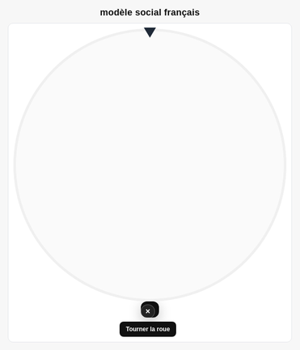 <html lang="fr">
<head>
<meta charset="UTF-8" />
<meta name="viewport" content="width=device-width, initial-scale=1" />
<title>Roue interactive – v7 (overlay persistant + close)</title>
<style>
  :root { --bg:#f7f7f7; --fg:#111; --ring:#e5e7eb; }
  html,body{margin:0;height:100%;background:var(--bg);color:var(--fg);font-family:Helvetica,Arial,sans-serif;}
  .wrap{min-height:100%;display:grid;place-items:center;padding:16px;}
  .container{width:min(92vw,650px);display:grid;gap:10px;justify-items:center;}
  h1{margin:0;font-size:clamp(14px,2.4vw,18px);font-weight:700;letter-spacing:.2px;text-transform:none;}
  .board{background:#fff;border:1px solid var(--ring);border-radius:10px;padding:10px;display:grid;gap:8px;justify-items:center;}
  .wheel-area{position:relative; width:100%; display:grid; place-items:center;}
  /* Pointer at the TOP, rotated so the triangle visually points downward */
  .pointer{
    position:absolute; top:-2px; left:50%; transform:translateX(-50%) rotate(180deg);
    width:0;height:0;border-left:12px solid transparent;border-right:12px solid transparent;border-bottom:20px solid #1f2937;
    z-index:3;
  }
  canvas{width:min(58vw,540px);max-width:540px;aspect-ratio:1/1;display:block;border-radius:50%;background:#fafafa;box-shadow:inset 0 0 0 5px #f0f0f0; z-index:1;}
  .controls{display:flex;gap:8px;align-items:center;justify-content:center;flex-wrap:wrap;}
  button.primary{background:#111;color:#fff;border:none;border-radius:8px;padding:8px 12px;font-size:12px;font-weight:700;cursor:pointer;}
  button.primary:disabled{opacity:.5;cursor:not-allowed;}
  .legend{font-size:9px;opacity:.7;}

  /* Overlay result centered; persists until closed */
  .overlay{
    position:absolute; inset:0; display:none; align-items:center; justify-content:center;
    z-index:2; pointer-events:auto;
  }
  .overlay .bubble{
    position:relative;
    max-width:78%; padding:16px 18px; border-radius:12px; background:#111; color:#fff;
    box-shadow:0 8px 24px rgba(0,0,0,.25);
    font-size:clamp(16px,2.8vw,24px); font-weight:700; text-align:center; line-height:1.25;
  }
  .overlay .close{
    position:absolute; top:6px; right:8px; width:26px; height:26px; border-radius:50%;
    border:1px solid rgba(255,255,255,.25); background:rgba(255,255,255,.08); color:#fff;
    display:grid; place-items:center; cursor:pointer; font-size:16px; line-height:1;
  }
</style>
</head>
<body>
<div class="wrap">
  <div class="container">
    <h1>modèle social français</h1>
    <div class="board">
      <div class="wheel-area">
        <div class="pointer"></div>
        <canvas id="wheel" width="800" height="800" aria-label="Roue de tirage"></canvas>
        <div id="overlay" class="overlay">
          <div class="bubble">
            <div id="overlayText"></div>
            <div id="overlayClose" class="close" title="Fermer">×</div>
          </div>
        </div>
      </div>
      <div class="controls">
        <button id="spinBtn" class="primary">Tourner la roue</button>
        <span class="legend" id="countInfo"></span>
      </div>
    </div>
  </div>
</div>

<script>
let ENTRIES = ["Droits agricoles Recette : 179,7 millions d'euros Date de création : 1962", "Droits de douane Recette : 1605,3 millions d'euros Date de création : 1970", "Taxe à la production sur le quota de sucre, le quota d'isoglucose et le quota de sirop d'inuline Recette : 306,4 millions d'euros Date de création : 1970", "Cotisation assise sur le montant total des honoraires facturés par les commissaires aux comptes lorsqu'ils certifient les comptes ou les informations en matière de durabilité    Date de création : 2017", "Participation des employeurs à l'effort de construction (TPS-PEEC)    Date de création : 1943", "Cotisation HLM et SEM", "Cotisation versée par les organismes HLM et les SEM", "Cotisation additionnelle versée par les organismes HLM et les SEM", "Redevance pour la rémunération pour copie privée Recette : 197 millions d'euros Date de création : 1985", "Taxe de protection des obtentions végétales Recette : 1 millions d'euros Date de création : 1970", "Redevance perçue sur formalités de l'Institut national de la propriété industrielle", "Contribution sur les abondements des employeurs aux plans d'épargne pour la retraite collectifs Recette : 5,3 millions d'euros Date de création : 2001", "Contribution sur les avantages de préretraite d'entreprise", "Contribution sur les régimes de retraite conditionnant la constitution de droits à prestations à l'achèvement de la carrière du bénéficiaire dans l'entreprise", "Contribution sur les indemnités de mise à la retraite Recette : 39 millions d'euros Date de création : 2007", "Contributions patronales et salariales sur les attributions d'options (stock-options) de souscription ou d'achat des actions et sur les attributions gratuites", "Forfait social", "Contribution salariale sur les carried-interests Recette : 2 millions d'euros Date de création : 2010", "Contribution vente en gros Recette : 265 millions d'euros Date de création : 1991", "contributions taux « Lv/Lh »    Date de création : 1999", "Contribution sur les dépenses de promotion des médicaments Recette : 25 millions d'euros Date de création : 2005", "contribution sur le chiffre d'affaires", "Cotisation spéciale sur les boissons alcooliques Recette : 700 millions d'euros Date de création : 1983", "Droits de plaidoirie Recette : 9,8 millions d'euros Date de création : 1921", "Cotisations des employeurs au FNAL", "Fraction de Taxe de solidarité additionnelle", "Contribution sociale de solidarité des sociétés (C3S)    Date de création : 1992", "Droit départemental de passage sur les ouvrages d'art reliant le continent aux îles maritimes Recette : 1 millions d'euros Date de création : 1995", "Contribution additionnelle de solidarité pour l'autonomie (CASA)    Date de création : 2013", "Contribution à la vie étudiante et de campus    Date de création : 2018", "Redevance proportionnelle sur l'énergie hydraulique Recette : 0,9 millions d'euros Date de création : 1919", "Droit de visa de régularisation, taxe de renouvellement du titre de séjour, taxe applicable aux documents de circulation pour étrangers mineurs et taxe perçue à l'occasion de la délivrance du premier titre de séjour", "Contribution forfaitaire représentative des frais de réacheminement", "Redevance perçue à l'occasion de l'introduction des familles étrangères en France", "Redevance pour pollution de l'eau d'origine non domestique Recette : 107 millions d'euros Date de création : 2006", "Redevances pour pollutions diffuses Recette : 107 millions d'euros Date de création : 1964", "Redevance pour stockage d'eau en période d'étiage Recette : 1,3 millions d'euros Date de création : 2006", "Redevance pour protection du milieu aquatique Recette : 8,5 millions d'euros Date de création : 1941", "Redevances de l'eau dans les départements d'outre-mer Recette : 2 millions d'euros Date de création : 2006", "Redevance pour délivrance initiale du permis de chasse", "Redevances cynégétiques", "Redevance de mise sur le marché des substances actives biocides", "Participation pour voirie et réseaux    Date de création : 2000", "Redevance pour création de bureaux ou de locaux de recherche en région Ile-de-France Recette : 124,5 millions d'euros Date de création : 1960", "Fraction des produits annuels de la vente de biens confisqués", "Contributions au Fonds de garantie des assurances obligatoires de dommages (FGAO)    Date de création : 1951", "Contribution au Fonds de garantie des victimes des actes de terrorisme et d'autres infractions    Date de création : 1986", "Contribution au fonds de garantie des dommages consécutifs à des actes de prévention, de diagnostic ou de soins dispensés par des professionnels de santé Recette : 0,9 millions d'euros Date de création : 2011", "Prélèvement \"assurance frontière\" automobile Recette : 0 millions d'euros Date de création : 2007", "Droit de francisation et de navigation en Corse, Droit de passeport en Corse Recette : 3 millions d'euros Date de création : 1994", "Droit de francisation et de navigation Recette : 39,2 millions d'euros Date de création : 1967", "Droit de passeport Recette : 2,2 millions d'euros Date de création : 1967", "Taxe intérieure de consommation sur les produits énergétiques (TICPE) Recette : 24500 millions d'euros Date de création : 1928", "Contribution au service public de l'électricité (CSPE)    Date de création : 2003", "Taxe générale sur les activités polluantes - matériaux d'extraction Recette : 72,5 millions d'euros Date de création : 1999", "Taxe générale sur les activités polluantes - émissions polluantes Recette : 21,6 millions d'euros Date de création : 1998", "Taxe générale sur les activités polluantes - installations classées Recette : 25 millions d'euros Date de création : 1999", "Taxe intérieure sur les houilles, les lignites et les cokes (TICHLC) Recette : 7,6 millions d'euros Date de création : 2006", "Taxe générale sur les activités polluantes - lessives Recette : 44,4 millions d'euros Date de création : 1999", "Taxe générale sur les activités polluantes (TGAP)    Date de création : 2000", "Taxe spéciale sur certains véhicules routiers", "Taxe due par les entreprises de transport public aérien et maritime (Outre-Mer) Recette : 9,4 millions d'euros Date de création : 1994", "Taxe sur les passagers maritimes embarqués à destination d'espaces naturels protégés Recette : 2,6 millions d'euros Date de création : 1995", "Redevance relative aux contrôles renforcés à l'importation des denrées alimentaires d'origine non animale Recette : 3,4 millions d'euros Date de création : 1998", "Redevance relative aux contrôles renforcés à l'importation des denrées alimentaires d'origine non animale Recette : 0 millions d'euros Date de création : 2011", "Redevances d'usage des fréquences radioélectriques (part ANFR) Recette : 15,8 millions d'euros Date de création : 1993", "Droit dû par les entreprises ferroviaires pour l'autorité de régulation des activités ferroviaires", "Droit de sécurité Recette : 16,8 millions d'euros Date de création : 2006", "Taxe sur les titulaires d'ouvrages hydroélectriques concédés", "Péage plaisance", "Taxe sur le prix des entrées aux séances organisées par les exploitants d'établissements de spectacles cinématographiques", "Cotisations (normale et supplémentaire) des entreprises cinématographiques", "Redevance d'archéologie préventive Recette : 77 millions d'euros Date de création : 2001", "Redevances perçues pour la surveillance des établissements de jeux, hippodromes et cynodromes Recette : 0 millions d'euros Date de création : <1979", "Contribution des employeurs à l'association pour la gestion du régime d'assurance des créances des salariés", "Contribution annuelle au fonds de développement pour l'insertion professionnelle des handicapés", "Participation des entreprises de moins de 10 salariés au développement de la formation professionnelle continue", "PEFPC : Participation des entreprises de 10 salariés et plus au développement de la formation professionnelle continue", "Participation au financement de la formation des professions non salariées (hors artisanat, agriculture et pêche) Recette : 58 millions d'euros Date de création : 1991", "Participation au financement de la formation des travailleurs indépendants et des employeurs de la pêche maritime ou des cultures marines Recette : 0,4 millions d'euros Date de création : 1997", "Participation au financement de la formation des professions non salariées dans le domaine agricole Recette : 49 millions d'euros Date de création : 1991", "Participation au financement des congés individuels de formation des salariés sous contrats à durée déterminée CIF-CDD", "Contribution spéciale versée par les employeurs des étrangers sans autorisation de travail", "Prélèvement sur les contrats d'assurance-vie en déshérence", "Taxe dans le domaine funéraire Recette : 5 millions d'euros Date de création : 1806", "Taxe locale sur la publicité extérieure (TLPE) Recette : 153 millions d'euros Date de création : 2009", "Taxe sur les remontées mécaniques Recette : 54 millions d'euros Date de création : 1968", "Versement transport", "Taxe sur les activités commerciales non salariés à durée saisonnière    Date de création : 2000", "Taxe sur les activités commerciales saisonnières non salariées (TACDS)    Date de création : 2000", "Taxe sur les déchets réceptionnés dans une installation de stockage ou un incinérateur de déchets ménagers Recette : 18,9 millions d'euros Date de création : 2005", "Taxe additionnelle départementale à la taxe de séjour Recette : 9 millions d'euros Date de création : 1927", "Droits assimilés au droit d'octroi de mer sur les rhums et spiritueux à base d'alcool de cru Recette : 5,1 millions d'euros Date de création : 1963", "Impôt sur le revenu (IR) Recette : 74000 millions d'euros Date de création : 1916", "Taxe sur les métaux précieux, les bijoux, les objets d'art, de collection et d'antiquité Recette : 96,7 millions d'euros Date de création : 1976", "Impôt sur les revenus de capitaux mobiliers (IRCM)", "Impôt sur les sociétés (IS) Recette : 36200 millions d'euros Date de création : 1948", "Taxe sur les salaires", "Taxe annuelle sur les locaux à usage de bureaux, les locaux commerciaux, les locaux de stockage et les surfaces de stationnement perçue dans certains départements (IF-AUT-50)", "Taxe annuelle sur les logements vacants (IF-AUT-60)    Date de création : 1998", "contribution sur les revenus locatifs (CRL) Recette : 0,2 millions d'euros Date de création : 2000", "Taxe sur les excédents de provisions des entreprises d'assurances de dommages Recette : 114,6 millions d'euros Date de création : 1983", "Taxe sur les ordres annulés dans le cadre d'opération à haute fréquence Recette : 0,1 millions d'euros Date de création : 2012", "Taxe sur les contrats d'échange sur défaut d'un État Recette : 0,6 millions d'euros Date de création : 2012", "Taxe sur la valeur ajoutée (TVA) Recette : 141200 millions d'euros Date de création : 1954", "Taxe sur les services numériques Recette : 350 millions d'euros Date de création : 2019", "Taxe de solidarité sur les billets d'avion (dite taxe Unitaid ou taxe Chirac) Recette : 161,99 millions d'euros Date de création : 2006", "Taxe de l'aviation civile (TAC) Recette : 401 millions d'euros Date de création : 1999", "Taxe sur certaines dépenses de publicité", "Taxe sur le chiffre d'affaires des exploitants agricoles Recette : 138,2 millions d'euros Date de création : 1947", "Redevance sanitaire d'abattage Recette : 48 millions d'euros Date de création : 1989", "Redevance sanitaire de découpage Recette : 48,1 millions d'euros Date de création : 1989", "Redevance sanitaire de transformation des produits de la pêche et de l'aquaculture Recette : 0,3 millions d'euros Date de création : 1998", "Redevance sanitaire de transformation des produits de la pêche et de l'aquaculture Recette : 0,1 millions d'euros Date de création : 1998", "Redevance sanitaire pour le contrôle de certaines substances et de leurs résidus Recette : 0,8 millions d'euros Date de création : 1998", "Redevance pour l'agrément des établissements du secteur de l'alimentation animale Recette : 0 millions d'euros Date de création : 2009", "Taxe due par les concessionnaires d'autoroutes", "Contribution sur la cession à un service de télévision des droits de diffusion de manifestations ou de compétitions sportives Recette : 43 millions d'euros Date de création : 1999", "Prélèvements sur les jeux et paris Recette : 115,3 millions d'euros Date de création : 2010", "Fraction du Prélèvement sur les mises de jeux de cercle en ligne affectée aux communes dans le ressort territorial desquelles sont ouverts au public un ou plusieurs casinos", "Fraction du Prélèvement sur les paris hippiques affectée aux EPCI sur le territoire desquels sont ouverts au public un ou plusieurs hippodromes", "Droit de consommation sur les produits intermédiaires Recette : 104,7 millions d'euros Date de création : 1945", "Droits de consommation sur les alcools", "Droit de circulation sur les vins, cidres, poirés et hydromels Recette : 122,2 millions d'euros Date de création : 1945", "Droit sur les bières et les boissons non alcoolisées", "Droit de consommation sur les tabacs manufacturés", "Mutations à titre onéreux de fonds de commerce", "Droits de succession", "Droit fixe pour l'établissement d'un contrat de mariage Recette : 4,5 millions d'euros", "Fraction des droits de timbre sur les passeports sécurisés", "Droit de timbre sur les demandes de naturalisation, les demandes de réintégration dans la nationalité française et les déclarations d'acquisition de la nationalité en raison du mariage", "Impôt sur la fortune immobilière (PAT-IFI) Recette : 5043 millions d'euros Date de création : 1982", "Taxe spéciale sur les conventions d'assurances    Date de création : 1944", "Majoration de la taxe sur les assurances de protection juridique au profit Conseil national des barreaux", "Taxe sur les véhicules de sociétés (TVS)", "Taxe sur les véhicules de tourisme les plus polluants", "Malus (ou « écopastille »)", "Malus annuel", "Taxe foncière sur les propriétés bâties (IF-TFB) Recette : 27285 millions d'euros", "Taxe foncière sur les propriétés non bâties (IF-TFNB) Recette : 980 millions d'euros", "Taxe d'habitation (IF-TH) Recette : 19352 millions d'euros", "Taxe d'habitation sur les logements vacants    Date de création : 2007", "Cotisation foncière des entreprises (IF-CFE) Recette : 21872 millions d'euros", "Redevances communale et départementale des mines (TFP-MINES) Recette : 23,4 millions d'euros Date de création : 1919", "Imposition forfaitaire sur les pylônes (TFP-PYL) Recette : 343,4 millions d'euros Date de création : 1980", "Taxe sur les éoliennes maritimes (TFP-TEM) Recette : 0 millions d'euros Date de création : 2005", "Imposition forfaitaire sur les éoliennes et les hydroliennes Recette : 44,9 millions d'euros Date de création : 2010", "Imposition forfaitaire sur les centrales de production d'énergie électrique d'origine photovoltaïque ou hydraulique Recette : 75,9 millions d'euros Date de création : 2010", "Imposition forfaitaire sur les réseaux de gaz naturel et canalisations d'hydrocarbures Recette : 38,5 millions d'euros Date de création : 2010", "Redevances sur la production d'électricité au moyen de la géothermie Recette : 0 millions d'euros Date de création : 2017", "Taxe additionnelle à la taxe foncière sur les propriétés non bâties (IF-AUT-80)", "Taxe d'enlèvement des ordures ménagères (IF-AUT-90)) Recette : 6087 millions d'euros", "Taxe de balayage Recette : 108,9 millions d'euros Date de création : 1873", "Taxe forfaitaire sur la cession à titre onéreux des terrains nus qui ont été rendus constructibles du fait de leur classement Recette : 54 millions d'euros Date de création : 2006", "Taxe pour la gestion des milieux aquatiques et la prévention des inondations", "Taxe sur les friches commerciales (IF-AUT-110)    Date de création : 2006", "Impôt sur les cercles et maisons de jeux Recette : 34,5 millions d'euros Date de création : 1941", "Surtaxe sur les eaux minérales", "Taxe perçue au profit des communes de Saint-Martin et Saint-Barthélemy", "Taxe sur l'exploration d'hydrocarbures (TFP-TEH) Recette : 0,8 millions d'euros Date de création : 2017", "Taxe de publicité foncière", "Droits départementaux d'enregistrement sur les mutations à titre onéreux d'immeubles", "Taxe départementale additionnelle aux droits d'enregistrement ou à la taxe de publicité foncière exigible sur les mutations à titre onéreux Recette : 99,8 millions d'euros Date de création : 1798", "Taxe d'apprentissage Recette : 2000 millions d'euros Date de création : 1925", "Imposition forfaitaire sur le matériel roulant circulant sur le réseau de transport ferroviaire et guidé géré par la RATP -IFER-STIF RATP", "Taxe annuelle sur les surfaces de stationnement    Date de création : 2015", "Taxe additionnelle spéciale annuelle au profit de la région Île-de-France (TASA)    Date de création : 2015", "Taxe perçue pour la région de Guyane (TFP-GUF) Recette : 0,4 millions d'euros Date de création : 2008", "Taxe sur les permis de conduire", "Taxe régionale sur les certificats d'immatriculation des véhicules", "Taxe due par les entreprises de transport public aérien et maritime (Corse) Recette : 47,4 millions d'euros Date de création : 1991", "Taxe pour frais de chambres de commerce et d'industrie (IF-AUT-10)", "Contribution sociale généralisée (CSG) Recette : 99000 millions d'euros Date de création : 1991", "Prélèvement social sur les revenus du patrimoine et les produits de placements", "Contribution pour le remboursement de la dette sociale (CRDS) Recette : 6150 millions d'euros Date de création : 1996", "Prélèvement de solidarité de 2 % sur les revenus du patrimoine et les produits de placements", "Taxe pour frais de chambres de métiers et de l'artisanat (IF-AUT-20)", "Contribution au fonds d'assurance formation des chefs d'entreprise inscrite au répertoire des métiers Recette : 58 millions d'euros Date de création : 1982", "Taxe pour frais de chambres d'agriculture (IF-AUT-30)", "Taxe sur la cession à titre onéreux de terrains nus devenus constructibles; perçue au profit de l'agence de services et de paiement Recette : 11 millions d'euros Date de création : 2010", "Contribution à l'audiovisuel public due par les professionnels (TFP-CAP) Recette : 3500 millions d'euros Date de création : 1933", "Taxe spéciale d'équipement Recette : 350 millions d'euros Date de création : 1991", "Taxe spéciale d'équipement au profit de l'EPF de Normandie Recette : 13 millions d'euros Date de création : 1968", "Redevance sur les paris hippiques en ligne perçue au profit des sociétés de courses Recette : 61 millions d'euros Date de création : 2014", "Taxe sur les nuisances sonores aériennes Recette : 57 millions d'euros Date de création : 1992", "Contribution des autoentrepreneurs au financement des actions de formation des chambres de métiers et d'artisanat Recette : 2 millions d'euros Date de création : 2010", "Contribution des autoentrepreneurs au fonds d'assurance formation des chefs d'entreprise artisanale Recette : 3 millions d'euros Date de création : 2010", "Taxe sur la diffusion en vidéo physique et en ligne de contenus audiovisuels Recette : 30,95 millions d'euros Date de création : 1993", "Contribution supplémentaire à l'apprentissage - versements aux CFA", "Taxe pour le développement de la formation professionnelle dans les métiers de la réparation automobile, du cycle et du motocycle Recette : 32 millions d'euros Date de création : 1968", "Prélèvements sur les jeux de loterie et les paris sportifs perçus au profit du Centre national pour le développement du sport Recette : 35,9 millions d'euros Date de création : 2010", "Taxe spéciale d'équipement au profit de l'EPF de Guyane et de Mayotte Recette : 2 millions d'euros Date de création : 1994", "Taxe spéciale d'équipement au profit de la Société du Grand Paris Recette : 117 millions d'euros Date de création : 2010", "Taxe spéciale d'équipement au profit de l'EPF de Lorraine Recette : 23 millions d'euros Date de création : 1973", "Taxe spéciale d'équipement au profit de l'EPF de PACA Recette : 50 millions d'euros Date de création : 2001", "Taxe sur les boissons prémix Recette : 2,3 millions d'euros Date de création : 1996", "Contribution perçue sur les boissons et préparations liquides destinées à la consommation humaine contenant des édulcorants de synthèse et ne contenant pas de sucres ajoutés Recette : 58,4 millions d'euros Date de création : 2011", "Droit de timbre pour la délivrance du permis de conduire en cas de perte ou de vol", "Taxes à percevoir pour l'alimentation du fonds commun des accidents du travail agricole Recette : 17,3 millions d'euros Date de création : 1957", "Fraction des droits de timbre sur les cartes nationales d'identité", "Taxe pour la gestion des certificats d'immatriculation des véhicules Recette : 42 millions d'euros Date de création : 2009", "Contributions additionnelles aux primes ou cotisations afférentes à certaines conventions d'assurance", "Contribution au Fonds de prévention des risques naturels majeurs (FPRNM, dit « fonds Barnier »)    Date de création : 1995", "Droits perçus au profit de la Caisse nationale de l'assurance maladie des travailleurs salariés (CNAMTS) en matière de produits de santé, taxe annuelle due par les laboratoires de biologie médicale", "Taxe destinée à financer le développement de la formation professionnelle dans les transports routiers Recette : 65 millions d'euros Date de création : 1968", "Droit d'examen du permis de chasse", "Droits affectés au fonds d'indemnisation de la profession d'avoués près les cours d'appel Recette : 16 millions d'euros Date de création : 2011", "Imposition forfaitaire sur les entreprises de réseaux (TFP-IFER) Recette : 1337 millions d'euros Date de création : 2010", "Taxe communale sur la consommation finale d'électricité (TCFE) Recette : 61,9 millions d'euros Date de création : 2010", "Taxe départementale des espaces naturels sensibles (TDENS)", "Redevance d'exploitation de substances non énergétiques sur le plateau continental ou dans la zone économique exclusive", "Redevance due par les titulaires de titres d'exploitation de mines d'hydrocarbures liquides ou gazeux Recette : 3,1 millions d'euros Date de création : 1956", "Redevance due par les titulaires de titres d'exploitation de mines d'hydrocarbures liquides ou gazeux au large de Saint-Pierre-et-Miquelon    Date de création : 1999", "Contribution pour frais de contrôle ACPR", "Droits et contributions pour frais de contrôle", "Redevance pour contrôle vétérinaire à l'expédition    Date de création : <2000", "Redevance relative aux contrôles renforcés à l'importation des denrées alimentaires d'origine non animale Recette : 1,1 millions d'euros Date de création : 1998", "Contribution des exploitants agricoles et des conchyliculteurs au Fonds national de gestion des risques en agriculture Recette : 102 millions d'euros Date de création : 1993", "Droit sur les produits bénéficiant d'une appellation d’origine, d'une indication géographique ou d'un label rouge Recette : 7 millions d'euros Date de création : 1935", "Participation au financement de la formation des professions non salariées dans le domaine agricole", "Taxe additionnelle à la taxe sur les installations nucléaires de base - stockage Recette : 2,4 millions d'euros Date de création : 2009", "Taxe additionnelle à la taxe sur les installations nucléaires de base - Diffusion technologique Recette : 20 millions d'euros Date de création : 2006", "Taxe additionnelle à la taxe sur les installations nucléaires de base - Accompagnement Recette : 39 millions d'euros Date de création : 2006", "Taxe pour le développement des industries de l'ameublement ainsi que les industries du bois Recette : 14,9 millions d'euros Date de création : 1971", "Taxe pour le développement des industries du cuir, de la maroquinerie, de la ganterie et de la chaussure Recette : 12,5 millions d'euros Date de création : 1978", "Taxe pour le développement des industries de l'habillement Recette : 10 millions d'euros Date de création : 1963", "Taxe pour le développement des industries de la mécanique, de la construction métallique, des matériels etc. Recette : 70,2 millions d'euros Date de création : 1961", "Taxe pour le développement des industries de l'horlogerie, bijouterie, joaillerie et orfèvrerie ainsi que des arts de la table (taxe HBJOAT) Recette : 13,2 millions d'euros Date de création : 1963", "Taxe pour le développement des industries des matériaux de construction regroupant les industries du béton, de la terre cuite et des roches ornementales et de construction Recette : 15,9 millions d'euros Date de création : 1957", "Taxe pour le développement de l'industrie de la conservation des produits agricoles Recette : 2,6 millions d'euros Date de création : 1950", "Taxe sur les spectacles de variétés Recette : 24 millions d'euros Date de création : 1977", "Taxe sur les spectacles d'art dramatique, lyrique et chorégraphique Recette : 5,1 millions d'euros Date de création : 1964", "Redevance pour frais d'envoi des certificats d'immatriculation des véhicules", "Fraction affectée du produit du relèvement du tarif de taxe intérieure de consommation sur les produits énergétiques (TICPE) sur le carburant gazole", "Taxe sur les hydrofluorocarbures    Date de création : 2018", "Contribution annuelle au profit de l'Institut de radioprotection et de sûreté nucléaire (IRSN) Recette : 48 millions d'euros Date de création : 2010", "Taxe sur les transactions financières (TTF)", "Participation pour le Financement de l'Assainissement Collectif (PFAC)", "Contribution spéciale pour la gestion des déchets radioactifs - Conception", "Participation des concessionnaires de la liaison fixe Trans-Manche au fonctionnement de la commission intergouvernementale et du comité de sécurité chargés de superviser la construction et l'exploitation de l'ouvrage Recette : 2,5 millions d'euros Date de création : 1986", "Redevance proportionnelle sur l'énergie hydraulique", "Taxe pour frais de chambre de métiers de Moselle Recette : 7 millions d'euros Date de création : 1919", "Taxe pour frais de chambre de métiers d'Alsace Recette : 9 millions d'euros Date de création : 1919", "Prélèvements sur les bénéfices tirés de la construction immobilière Recette : 0,4 millions d'euros Date de création : 1963", "Participation des employeurs au financement de la formation professionnelle continue, versée à l'État", "Taxe sur les surfaces commerciales (TFP-TSC) Recette : 609 millions d'euros", "Taxe additionnelle à la taxe sur les surfaces commerciales (TFP-TASC)", "Taxe exceptionnelle sur la réserve de capitalisation des entreprises d'assurance (TFP-ASSUR)", "Taxe au profit du fonds de soutien aux collectivités territoriales ayant contracté des produits structurés dits \"emprunts toxiques\" (TFP-TFSCT)", "Cotisation obligatoire", "Cotisation obligatoire", "Taxe professionnelle de la Poste et de France Telecom", "Fraction du produit des successions en déshérence", "Droit d'octroi de mer et droit d'octroi de mer régional", "Contribution tarifaire d'acheminement (CTA)    Date de création : 2004", "Contributions versées par la SNCF au titre des frais de surveillance et de contrôle des chemins de fer    Date de création : 1981", "Redevance versée par Réseau ferré de France au titre des frais de surveillance et de contrôle    Date de création : 1981", "Contributions des employeurs de main d'œuvre étrangère pour l'OMI", "Contribution des employeurs publics au fonds pour l'insertion des personnes handicapées dans la fonction publique", "Cotisation au profit des caisses d'assurances d'accidents agricoles d'Alsace-Moselle Recette : 12 millions d'euros Date de création : 1912", "Droits d'apport des sociétés", "Droits de donations", "Mutations à titre onéreux de créances, rentes, prix d'offices", "Contributions au Fonds national de l'emploi (FNE)", "Retenue à la source sur certains bénéfices non commerciaux et de l'impôt sur le revenu", "Contribution des institutions financières", "Cotisations aux fonds de garantie des salaires (AGS et AGCC)", "Redevance d'usage des fréquences radioélectriques", "Redevances lors du lancement de certains matériels aéronautiques", "Taxe grossiste répartiteurs", "Taxe sur les stations et liaisons radio privées", "Taxe additionnelle aux droits de mutation", "Impôt sur les spectacles, jeux et divertissements", "Participation dépassement du COS", "Taxe locale d'équipement", "Taxe complémentaire à la TLE (IdF)", "Taxe de séjour", "Taxe sur les tabacs (Corse)", "Octroi de mer", "Taxe sur le ski de fond Recette : 10 millions d'euros Date de création : 1985", "Contribution annuelle des distributeurs d'énergie", "Fonds d'amortissement des charges d'électrification (FACÉ)", "Prélèvement sur entreprises pétrolières", "Taxe sur les fournitures d'électricité", "Droits de consommation sur les alcools (Corse)", "Taxe d'assainissement (Agence de l'Eau)", "Taxe sur les rhums", "Taxe sur les carburants (DOM)", "Taxe sur les syndicats d'énergie", "Redevance pour droit de construire (EPAD)", "Taxe et prélèvement sur les sommes encaissées par les sociétés de télévision au titre de la redevance, de la diffusion des messages publicitaires et des abonnements Recette : 8 millions d'euros Date de création : 1946", "Mutation à titre onéreux d'immeubles et droits immobiliers (Droits de mutation)", "Mutations de jouissance (baux)", "Fraction des Prélèvements sociaux sur les jeux prévus aux Art L 137-20 à L 137-22 Code de la sécurité sociale", "Prélèvement sur la participation des employeurs à l'effort de construction", "Cotisation obligatoire", "Taxe fixe due à chaque délivrance de CI (AIS-MOB-10-20-20)", "Taxe régionale due au titre de la délivrance de CI consécutive d'un changement de propriétaire", "Taxe sur les véhicules de transport due au titre de la délivrance de CI consécutive à un changement de propriétaire", "Taxe sur les émissions de dioxyde de carbone", "Taxe sur la masse en ordre de marche", "Taxe annuelle sur les émissions de dioxyde de carbone", "Taxe annuelle sur les émissions de polluants atmosphérique", "Taxe sur l'affectation des véhicules lourds de transport de marchandises (AIS-MOB-10-30-30)", "Taxe sur la distance parcourue sur le réseau autoroutier concédé (AIS-MOB-10-40)", "Taxes sur le transport aérien (AIS-MOB-20)", "Taxes sur les navigations maritimes et fluviales (AIS-MOB-30)", "Taxes sur le transport guidé (AIS-MOB-40)", "Taxe sur l'exploitation des infrastructures de transport de longue distance (AIS-MOB-50)", "Taxe sur les services de communications électroniques (AIS-CCN-30-10)", "Taxe sur les services de télévision (AIS-CCN-30-20)", "Taxe sur les services d'accès à des contenus audiovisuels à la demande (AIS-CCN-30-30)", "Taxe sur la mise en relation par voie électronique en vue de fournir certaines prestations de transport (AIS-CCN-30-40) Recette : 2 millions d'euros Date de création : 2021", "Taxe sur certains services numériques (AIS-CCN-30-50)", "Taxe sur les locations en France de phonogrammes musicaux et de vidéomusiques destinés à l’usage privé du public dans le cadre d’une mise à disposition à la demande sur les réseaux en ligne (AIS-CCN-30-60) Recette : 9,3 millions d'euros Date de création : 2023", "Cotisation sur la valeur ajoutée des entreprises (CVAE)", "Prélèvements au profit de l'État (IF-AUT-40)", "Taxe spéciale complémentaire au profit de la Société du Grand Projet du Sud-Ouest (IF-AUT-150)", "Taxe spéciale d'équipement au profit des établissements publics fonciers locaux et de l'office foncier de Corse", "Taxe spéciale d'équipement au profit des établissements publics fonciers de l’État", "Taxe spéciale d'équipement au profit des établissements publics fonciers et d'aménagement de la Guyane et de Mayotte", "Taxe spéciale d'équipement au profit de l'agence pour la mise en valeur des espaces urbains de la zone dite des cinquante pas géométriques en Guadeloupe", "Taxe spéciale d'équipement au profit de l'agence pour la mise en valeur des espaces urbains de la zone dite des cinquante pas géométriques en Martinique.", "Taxe spéciale d'équipement au profit de l'établissement public Société des grands projets", "Taxe spéciale d'équipement au profit de l'établissement public local Société du Grand Projet du Sud-Ouest", "Taxe additionnelle spéciale annuelle perçue au profit de la région Île-de-France (IF-AUT-130)", "Taxe annuelle sur les surfaces de stationnement perçue en Île-de-France (IF-AUT-140)", "Taxe sur la valeur vénale des immeubles des entités juridiques (PAT-TPC)", "Contribution exceptionnelle sur les hauts revenus (IR-CHR)", "Taxe additionnelle à l’accise sur les tabacs    Date de création : 2025", "Participation des employeurs agricoles à l'effort de construction (TPS-PEEC-60)    Date de création : 2006", "Cotisation additionnelle assise sur le montant total des honoraires facturés par les commissaires aux comptes lorsqu'ils certifient les comptes ou les informations en matière de durabilité des entités d'intérêt public    Date de création : 2017", "Contribution forfaitaire des commissaires aux comptes exerçant dans les pays tiers    Date de création : 2017", "Cotisation assise sur le montant total des honoraires facturés par les organismes tiers indépendants lorsqu'ils certifient les informations en matière de durabilité    Date de création : 2017", "Cotisation additionnelle assise sur le montant total des honoraires facturés par les organismes tiers indépendants lorsqu'ils certifient les informations en matière de durabilité des entités d'intérêt public    Date de création : 2017", "Eco-contribution sur la taxe de solidarité sur les billets d'avion", "Taxe d'aéroport", "Taxe d'embarquement sur les passagers dans les territoires d'outre-mer", "Taxe d'atterrissage", "CSG Recette : 147500 millions d'euros", "CRDS Recette : 8853 millions d'euros Date de création : 1996", "Contribution solidarité autonomie", "Assurance maladie - maternité - invalidité - décès", "Assurance vieillesse plafonnée", "Assurance vieillesse déplafonnée", "Allocations familiales Recette : 35600 millions d'euros", "Accidents du travail Recette : 16000 millions d'euros", "Aide au logement entreprise de moins de 50 salariés (FNAL)", "Supplément entreprise de 50 salariés et plus (FNAL)", "Cotisation chômage", "Fonds national de garantie des salaires (AGS)", "Retraite complémentaire CEG tranche 1", "Retraite complémentaire CEG tranche 2", "Retraite complémentaire APEC (cadres seulement)", "Retraite complémentaire Contribution patronale de prévoyance (forfait social) entreprises de 11 à 49 salariés", "Retraite complémentaire Contribution patronale de prévoyance (forfait social) entreprises de 50 salariés et plus", "Retraite complémentaire Cotisations de base", "Retraite complémentaire tranche 1", "Retraite complémentaire tranche 2", "Retraite complémentaire CET : T1 + T2 si rémunération supérieure au plafond de la Sécurité sociale (3.666 €)", "assurance décès cadre (adhésion obligatoire pour les cadres quel que soit le secteur d'activité)", "Contribution formation professionnelle Entreprise de moins de 11 salariés", "Contribution formation professionnelle Entreprise de 11 salariés ou plus", "Contribution formation professionnelle Entreprise avec CDD (CPF-CDD)", "Taxe d'apprentissage", "Taxe sur les salaires (employeur non assujetti à la TVA)", "Versement mobilité (transport) entreprises de 11 salariés et plus", "Participation à l'effort de construction (entreprises de 50 salariés et plus)", "Contribution au Dialogue social"];

// ===== Canvas setup =====
const canvas = document.getElementById('wheel');
const ctx = canvas.getContext('2d');
const W = canvas.width, H = canvas.height;
const CX = W/2, CY = H/2;
const R = Math.min(W, H) * 0.48;

let angle = -Math.PI/2; // pointer at top
let spinning = false;
let colors = [];
let lastPointerIndex = null;
let lastPingTime = 0;

// ===== Colors (flashy) =====
function buildColors(n){
  const arr = [];
  for(let i=0;i<n;i++){
    const hue = (i*360/n)%360;
    arr.push(`hsl(${hue}deg, 88%, 52%)`);
  }
  return arr;
}

// ===== Font sizing =====
function computeFont(n){
  if(n>340) return 7;
  if(n>260) return 8;
  if(n>200) return 9;
  if(n>140) return 10;
  return 11;
}

// ===== Draw wheel =====
function drawWheel(a){
  ctx.clearRect(0,0,W,H);
  const n = ENTRIES.length;
  if(n===0){ return; }
  const step = (Math.PI*2)/n;

  ctx.save();
  ctx.translate(CX, CY);
  ctx.rotate(a);

  for(let i=0;i<n;i++){
    const start = i*step, end = start+step;
    ctx.beginPath();
    ctx.moveTo(0,0);
    ctx.arc(0,0,R,start,end);
    ctx.closePath();
    ctx.fillStyle = colors[i % colors.length];
    ctx.fill();
    if(n<=600){
      ctx.strokeStyle = "rgba(0,0,0,.18)";
      ctx.lineWidth = 0.5;
      ctx.stroke();
    }
  }

  // Labels
  const fontPx = computeFont(n);
  ctx.fillStyle = "#111";
  ctx.textAlign = "center";
  ctx.textBaseline = "middle";
  ctx.font = `${fontPx}px Helvetica, Arial, sans-serif`;
  const labelRadius = R*0.78;
  for(let i=0;i<n;i++){
    const mid = (i+0.5)*step;
    const x = Math.cos(mid)*labelRadius;
    const y = Math.sin(mid)*labelRadius;
    const raw = String(ENTRIES[i] ?? "");
    const label = raw.length>36 ? raw.slice(0,36)+"…" : raw;
    ctx.save();
    ctx.translate(x,y);
    ctx.rotate(mid);
    ctx.fillText(label,0,0);
    ctx.restore();
  }

  // Center cap
  ctx.beginPath();
  ctx.arc(0,0,R*0.12,0,Math.PI*2);
  ctx.fillStyle = "#fff";
  ctx.strokeStyle = "#e5e7eb";
  ctx.lineWidth = 1;
  ctx.fill();
  ctx.stroke();

  ctx.restore();
}

// ===== Selection at pointer =====
function getSelectedIndex(a){
  const n = ENTRIES.length;
  const step = (Math.PI*2)/n;
  let theta = (-Math.PI/2 - a) % (Math.PI*2);
  if(theta<0) theta += Math.PI*2;
  return Math.floor(theta/step);
}

// ===== Animation ease =====
function easeInOutCubic(x){ return x<0.5 ? 4*x*x*x : 1 - Math.pow(-2*x + 2, 3)/2; }

// ===== Overlay control =====
const overlay = document.getElementById('overlay');
const overlayText = document.getElementById('overlayText');
const overlayClose = document.getElementById('overlayClose');
function showOverlay(text){
  overlayText.textContent = text;
  overlay.style.display = 'flex';
}
overlayClose.addEventListener('click', () => {
  overlay.style.display = 'none';
});

// ===== Audio (WebAudio): "ping" per segment + coin at end =====
let audioCtx = null;
function ensureAudio(){
  if(!audioCtx) audioCtx = new (window.AudioContext || window.webkitAudioContext)();
}
function ping(){
  ensureAudio();
  const t = audioCtx.currentTime;
  const osc = audioCtx.createOscillator();
  const g = audioCtx.createGain();
  osc.type = "sine";
  osc.frequency.setValueAtTime(1000 + Math.random()*120, t);
  g.gain.setValueAtTime(0.04, t);
  g.gain.exponentialRampToValueAtTime(0.0001, t + 0.08);
  osc.connect(g); g.connect(audioCtx.destination);
  osc.start(t);
  osc.stop(t + 0.1);
}
function coin(){
  ensureAudio();
  const t = audioCtx.currentTime;
  const o1 = audioCtx.createOscillator();
  const g1 = audioCtx.createGain();
  o1.type = "triangle";
  o1.frequency.setValueAtTime(1500, t);
  g1.gain.setValueAtTime(0.08, t);
  g1.gain.exponentialRampToValueAtTime(0.0001, t + 0.25);
  o1.connect(g1); g1.connect(audioCtx.destination);
  o1.start(t); o1.stop(t+0.27);
}

// ===== Spin =====
function spin(){
  if(spinning) return;
  if(ENTRIES.length===0){ alert("Plus aucun élément à tirer."); return; }
  spinning = true;
  const btn = document.getElementById('spinBtn');
  btn.disabled = true;

  const duration = 4000;
  const totalTurns = 4 + Math.random()*2;
  const finalOffset = Math.random() * Math.PI * 2;
  const totalAngle = totalTurns * Math.PI*2 + finalOffset;
  const start = performance.now();
  lastPointerIndex = getSelectedIndex(angle);
  lastPingTime = start;

  function animate(ts){
    const t = Math.min(1, (ts - start) / duration);
    const eased = easeInOutCubic(t);
    angle = -Math.PI/2 + eased * totalAngle;
    drawWheel(angle);

    // Segment crossing ping (throttled)
    const idx = getSelectedIndex(angle);
    if(idx !== lastPointerIndex && (ts - lastPingTime) > 25){
      try { ping(); } catch(e) {}
      lastPointerIndex = idx;
      lastPingTime = ts;
    }

    if(t<1){
      requestAnimationFrame(animate);
    }else{
      const winnerIdx = getSelectedIndex(angle);
      const chosen = ENTRIES[winnerIdx];
      try { coin(); } catch(e) {}
      showOverlay("🎯 " + chosen);

      // Remove winner (sans remise)
      ENTRIES.splice(winnerIdx,1);
      angle = -Math.PI/2;
      colors = buildColors(ENTRIES.length);
      document.getElementById('countInfo').textContent = ENTRIES.length + " éléments restants";
      drawWheel(angle);
      btn.disabled = ENTRIES.length===0;
      spinning = false;
    }
  }
  requestAnimationFrame(animate);
}

document.getElementById('spinBtn').addEventListener('click', spin);

// ===== Init =====
colors = buildColors(ENTRIES.length);
document.getElementById('countInfo').textContent = ENTRIES.length + " éléments";
drawWheel(angle);
</script>
</body>
</html>
